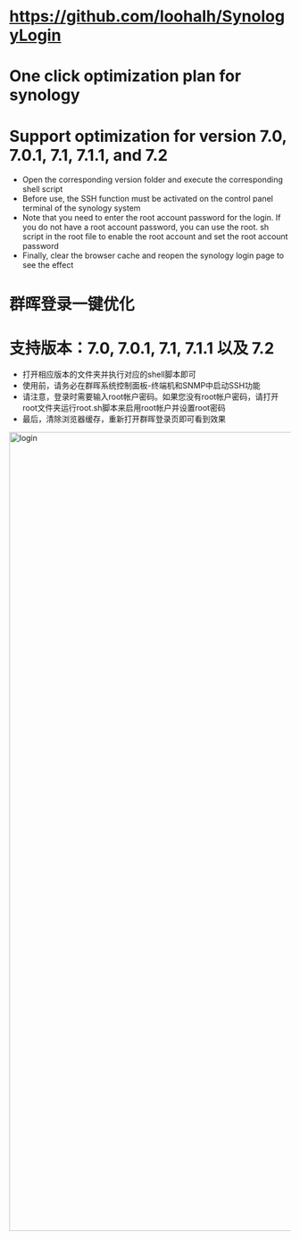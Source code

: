 # https://github.com/loohalh/SynologyLogin

# One click optimization plan for synology
# Support optimization for version 7.0, 7.0.1, 7.1, 7.1.1, and 7.2
* Open the corresponding version folder and execute the corresponding shell script
* Before use, the SSH function must be activated on the control panel terminal of the synology system
* Note that you need to enter the root account password for the login. If you do not have a root account password, you can use the root. sh script in the root file to enable the root account and set the root account password
* Finally, clear the browser cache and reopen the synology login page to see the effect


# 群晖登录一键优化
# 支持版本：7.0, 7.0.1, 7.1, 7.1.1 以及 7.2
* 打开相应版本的文件夹并执行对应的shell脚本即可
* 使用前，请务必在群晖系统控制面板-终端机和SNMP中启动SSH功能
* 请注意，登录时需要输入root帐户密码。如果您没有root帐户密码，请打开root文件夹运行root.sh脚本来启用root帐户并设置root密码
* 最后，清除浏览器缓存，重新打开群晖登录页即可看到效果

<img width="1432" alt="login" src="https://github.com/loohalh/SynologyLogin/assets/16890588/9f584b92-3884-4164-bdec-6539748e34b4">








